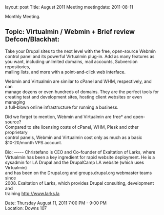 layout: post
Title: August 2011 Meeting
meetingdate: 2011-08-11

Monthly Meeting.                                                               
                                                                             
Topic: Virtualmin / Webmin + Brief review Defcon/Blackhat:                     
------------------------------------------------------------                   
                                                                             
Take your Drupal sites to the next level with the free, open-source Webmin     
control panel and its powerful Virtualmin plug-in. Add as many features as you 
want, including unlimited domains, mail accounts, Subversion repositories,     
mailing lists, and more with a point-and-click web interface.                  
                                                                             
Webmin and Virtualmin are similar to cPanel and WHM, respectively, and can     
manage dozens or even hundreds of domains. They are the perfect tools for      
creating test and development sites, hosting client websites or even managing  
a full-blown online infrastructure for running a business.                     
                                                                             
Did we forget to mention, Webmin and Virtualmin are free* and open-source?     
Compared to site licensing costs of cPanel, WHM, Plesk and other proprietary   
control panels, Webmin and Virtualmin cost only as much as a basic             
$10-20/month VPS account.                                                      
                                                                             
Bio: ----- Christefano is CEO and Co-founder of Exaltation of Larks, where     
Virtualmin has been a key ingredient for rapid website deployment. He is a     
sysadmin for LA Drupal and the DrupalCamp LA website (which uses Virtualmin)   
and has been on the Drupal.org and groups.drupal.org webmaster teams since     
2008. Exaltation of Larks, which provides Drupal consulting, development and   
training http://www.larks.la                                                   
                                                                             
Date: Thursday August 11, 2011 7:00 PM - 9:00 PM                                 
Location: Downs 107                                         
